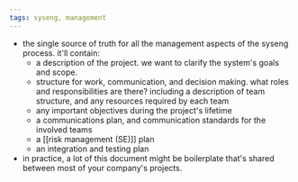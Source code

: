 ```yaml
---
tags: syseng, management
---
```


- the single source of truth for all the management aspects of the syseng process. it'll contain:
	- a description of the project. we want to clarify the system's goals and scope.
	- structure for work, communication, and decision making. what roles and responsibilities are there? including a description of team structure, and any resources required by each team
	- any important objectives during the project's lifetime
	- a communications plan, and communication standards for the involved teams
	- a [[risk management (SE)]] plan
	- an integration and testing plan
- in practice, a lot of this document might be boilerplate that's shared between most of your company's projects.